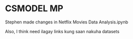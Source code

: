 # CSMODEL MP
Stephen made changes in Netflix Movies Data Analysis.ipynb

Also, I think need ilagay links kung saan nakuha datasets